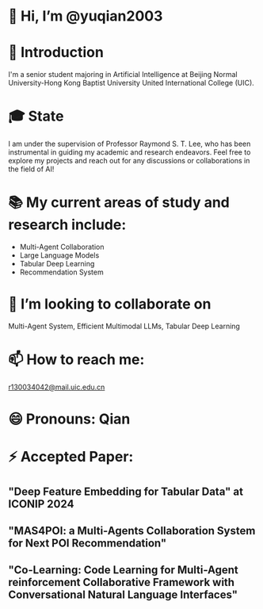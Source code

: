 # 👋 Hi, I’m @yuqian2003
# 🌱 Introduction
I'm a senior student majoring in Artificial Intelligence at Beijing Normal University-Hong Kong Baptist University United International College (UIC). 
# 🎓 State
I am under the supervision of Professor Raymond S. T. Lee, who has been instrumental in guiding my academic and research endeavors.
Feel free to explore my projects and reach out for any discussions or collaborations in the field of AI!
# 📚 My current areas of study and research include:
- Multi-Agent Collaboration
- Large Language Models
- Tabular Deep Learning
- Recommendation System
# 💞️ I’m looking to collaborate on 
Multi-Agent System, Efficient Multimodal LLMs, Tabular Deep Learning
# 📫 How to reach me: 
r130034042@mail.uic.edu.cn
# 😄 Pronouns: Qian
# ⚡ Accepted Paper:
## "Deep Feature Embedding for Tabular Data" at ICONIP 2024 
## "MAS4POI: a Multi-Agents Collaboration System for Next POI Recommendation"
## "Co-Learning: Code Learning for Multi-Agent reinforcement Collaborative Framework with Conversational Natural Language Interfaces"


